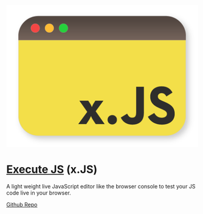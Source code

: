 [<p align="center"><img src="logo-shadow.png" alt=""></p>](https://x.js.org/)

# [Execute JS](https://x.js.org/) (x.JS)

A light weight live JavaScript editor like the browser console to test your JS code live in your browser.

[Github Repo](https://github.com/nikhiljohn10/x.js)